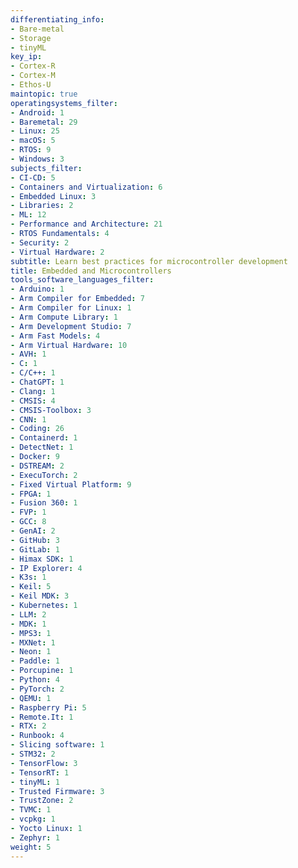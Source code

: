 ```yaml
---
differentiating_info:
- Bare-metal
- Storage
- tinyML
key_ip:
- Cortex-R
- Cortex-M
- Ethos-U
maintopic: true
operatingsystems_filter:
- Android: 1
- Baremetal: 29
- Linux: 25
- macOS: 5
- RTOS: 9
- Windows: 3
subjects_filter:
- CI-CD: 5
- Containers and Virtualization: 6
- Embedded Linux: 3
- Libraries: 2
- ML: 12
- Performance and Architecture: 21
- RTOS Fundamentals: 4
- Security: 2
- Virtual Hardware: 2
subtitle: Learn best practices for microcontroller development
title: Embedded and Microcontrollers
tools_software_languages_filter:
- Arduino: 1
- Arm Compiler for Embedded: 7
- Arm Compiler for Linux: 1
- Arm Compute Library: 1
- Arm Development Studio: 7
- Arm Fast Models: 4
- Arm Virtual Hardware: 10
- AVH: 1
- C: 1
- C/C++: 1
- ChatGPT: 1
- Clang: 1
- CMSIS: 4
- CMSIS-Toolbox: 3
- CNN: 1
- Coding: 26
- Containerd: 1
- DetectNet: 1
- Docker: 9
- DSTREAM: 2
- ExecuTorch: 2
- Fixed Virtual Platform: 9
- FPGA: 1
- Fusion 360: 1
- FVP: 1
- GCC: 8
- GenAI: 2
- GitHub: 3
- GitLab: 1
- Himax SDK: 1
- IP Explorer: 4
- K3s: 1
- Keil: 5
- Keil MDK: 3
- Kubernetes: 1
- LLM: 2
- MDK: 1
- MPS3: 1
- MXNet: 1
- Neon: 1
- Paddle: 1
- Porcupine: 1
- Python: 4
- PyTorch: 2
- QEMU: 1
- Raspberry Pi: 5
- Remote.It: 1
- RTX: 2
- Runbook: 4
- Slicing software: 1
- STM32: 2
- TensorFlow: 3
- TensorRT: 1
- tinyML: 1
- Trusted Firmware: 3
- TrustZone: 2
- TVMC: 1
- vcpkg: 1
- Yocto Linux: 1
- Zephyr: 1
weight: 5
---
```


